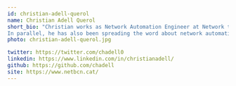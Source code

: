 ```yaml
---
id: christian-adell-querol
name: Christian Adell Querol
short_bio: "Christian works as Network Automation Engineer at Network to Code, bridging the gap between DevOps and networking by leveraging on open source tooling and custom software integrations, helping our clients to boost their network automation initiatives. Before, he has been working as network engineer in Cisco Umbrella, Schibsted/Adevinta and TV3/CCMA. 
In parallel, he has also been spreading the word about network automation and DevOps topics in conferences, at University and, specially around the open NetBCN community."
photo: christian-adell-querol.jpg

twitter: https://twitter.com/chadell0
linkedin: https://www.linkedin.com/in/christianadell/
github: https://github.com/chadell
site: https://www.netbcn.cat/
---
```

